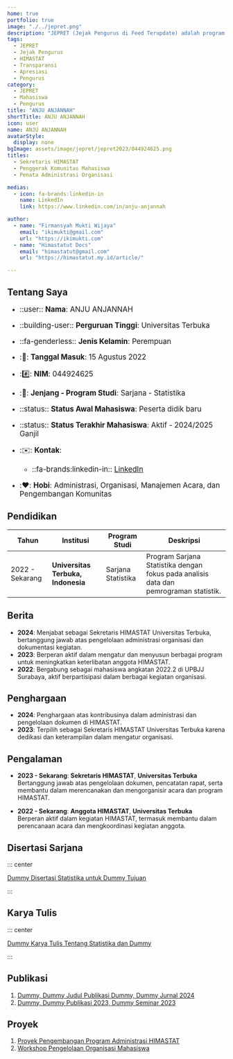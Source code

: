 ```yaml
---
home: true
portfolio: true
image: "./../jepret.png"
description: "JEPRET (Jejak Pengurus di Feed Terupdate) adalah program yang memberikan apresiasi kepada pengurus terdahulu atas kontribusinya selama masa jabatannya serta menyediakan transparansi mengenai pengurus yang sedang menjabat di HIMASTAT."
tags:
  - JEPRET
  - Jejak Pengurus
  - HIMASTAT
  - Transparansi
  - Apresiasi
  - Pengurus
category:
  - JEPRET
  - Mahasiswa
  - Pengurus
title: "ANJU ANJANNAH"
shortTitle: ANJU ANJANNAH
icon: user
name: ANJU ANJANNAH
avatarStyle:
  display: none
bgImage: assets/image/jepret/jepret2023/044924625.png
titles:
  - Sekretaris HIMASTAT
  - Penggerak Komunitas Mahasiswa
  - Penata Administrasi Organisasi

medias:
  - icon: fa-brands:linkedin-in
    name: LinkedIn
    link: https://www.linkedin.com/in/anju-anjannah

author:
  - name: "Firmansyah Mukti Wijaya"
    email: "ikimukti@gmail.com"
    url: "https://ikimukti.com"
  - name: "Himastatut Docs"
    email: "himastatut@gmail.com"
    url: "https://himastatut.my.id/article/"

---
```


## Tentang Saya

<div style="font-size: 1.2em">

- ::user:: **Nama**: ANJU ANJANNAH
- ::building-user:: **Perguruan Tinggi**: Universitas Terbuka
- ::fa-genderless:: **Jenis Kelamin**: Perempuan
- ::calendar:: **Tanggal Masuk**: 15 Agustus 2022
- ::hash:: **NIM**: 044924625
- ::book:: **Jenjang - Program Studi**: Sarjana - Statistika
- ::status:: **Status Awal Mahasiswa**: Peserta didik baru
- ::status:: **Status Terakhir Mahasiswa**: Aktif - 2024/2025 Ganjil
- ::envelope:: **Kontak**:
  - ::fa-brands:linkedin-in:: [LinkedIn](https://www.linkedin.com/in/anju-anjannah)

- ::heart:: **Hobi**: Administrasi, Organisasi, Manajemen Acara, dan Pengembangan Komunitas

</div>

## Pendidikan

| Tahun       | Institusi                        | Program Studi           | Deskripsi                                                               |
|-------------|-----------------------------------|-------------------------|-------------------------------------------------------------------------|
| 2022 - Sekarang | **Universitas Terbuka, Indonesia** | Sarjana Statistika       | Program Sarjana Statistika dengan fokus pada analisis data dan pemrograman statistik. |

## Berita

- **2024**: Menjabat sebagai Sekretaris HIMASTAT Universitas Terbuka, bertanggung jawab atas pengelolaan administrasi organisasi dan dokumentasi kegiatan.
- **2023**: Berperan aktif dalam mengatur dan menyusun berbagai program untuk meningkatkan keterlibatan anggota HIMASTAT.
- **2022**: Bergabung sebagai mahasiswa angkatan 2022.2 di UPBJJ Surabaya, aktif berpartisipasi dalam berbagai kegiatan organisasi.

## Penghargaan

- **2024**: Penghargaan atas kontribusinya dalam administrasi dan pengelolaan dokumen di HIMASTAT.
- **2023**: Terpilih sebagai Sekretaris HIMASTAT Universitas Terbuka karena dedikasi dan keterampilan dalam mengatur organisasi.

## Pengalaman

- **2023 - Sekarang**: **Sekretaris HIMASTAT**, **Universitas Terbuka**  
  Bertanggung jawab atas pengelolaan dokumen, pencatatan rapat, serta membantu dalam merencanakan dan mengorganisir acara dan program HIMASTAT.

- **2022 - Sekarang**: **Anggota HIMASTAT**, **Universitas Terbuka**  
  Berperan aktif dalam kegiatan HIMASTAT, termasuk membantu dalam perencanaan acara dan mengkoordinasi kegiatan anggota.

## Disertasi Sarjana

::: center

[Dummy Disertasi Statistika untuk Dummy Tujuan](mhs-044924625.md)

:::

## Karya Tulis

::: center

[Dummy Karya Tulis Tentang Statistika dan Dummy](mhs-044924625.md)

:::

## Publikasi

1. [Dummy, Dummy Judul Publikasi Dummy, Dummy Jurnal 2024](https://dummy-jurnal.example.com)
2. [Dummy, Dummy Publikasi 2023, Dummy Seminar 2023](https://dummy-seminar.example.com)

## Proyek

1. [Proyek Pengembangan Program Administrasi HIMASTAT](https://dummy-proyek-hima.example.com)
2. [Workshop Pengelolaan Organisasi Mahasiswa](https://dummy-workshop-leadership.example.com)
